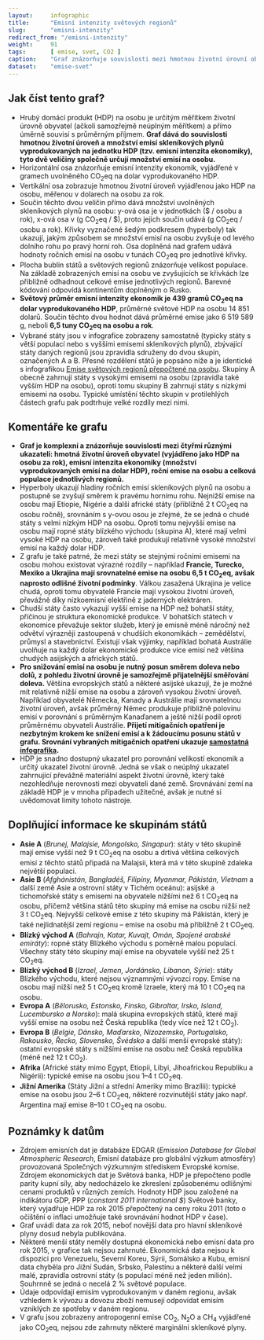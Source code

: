 ```yaml
---
layout:     infographic
title:      "Emisní intenzity světových regionů"
slug:       "emisni-intenzity"
redirect_from: "/emisni-intenzity"
weight:     91
tags:       [ emise, svet, CO2 ]
caption:    "Graf znázorňuje souvislosti mezi hmotnou životní úrovní obyvatel, emisní intenzitou ekonomik a ročními emisemi na osobu vybraných zemí a světových regionů."
dataset:    "emise-svet"
---
```


## Jak číst tento graf?

* Hrubý domácí produkt (HDP) na osobu je určitým měřítkem životní úrovně obyvatel (ačkoli samozřejmě neúplným měřítkem) a přímo úměrně souvisí s průměrným příjmem. **Graf dává do souvislosti hmotnou životní úroveň a množství emisí <glossary id="antropogennisklenikoveplyny">skleníkových plynů</glossary> vyprodukovaných na jednotku HDP (tzv. <glossary id="emisniintenzitaekonomiky">emisní intenzita ekonomiky</glossary>), tyto dvě veličiny společně určují množství emisí na osobu.**
* Horizontální osa znázorňuje emisní intenzity ekonomik, vyjádřené v gramech uvolněného <glossary id="co2eq">CO<sub>2</sub>eq</glossary> na dolar vyprodukovaného HDP.
* Vertikální osa zobrazuje hmotnou životní úroveň vyjádřenou jako HDP na osobu, měřenou v dolarech na osobu za rok.
* Součin těchto dvou veličin přímo dává množství uvolněných skleníkových plynů na osobu: y-ová osa je v jednotkách ($ / osobu a rok), x-ová osa v (g CO<sub>2</sub>eq / $), proto jejich součin udává (g CO<sub>2</sub>eq / osobu a rok). Křivky vyznačené šedým podkresem (hyperboly) tak ukazují, jakým způsobem se množství emisí na osobu zvyšuje od levého dolního rohu po pravý horní roh. Osa doplněná nad grafem udává hodnoty ročních emisí na osobu v tunách CO<sub>2</sub>eq pro jednotlivé křivky.
* Plocha bublin států a světových regionů znázorňuje velikost populace. Na základě zobrazených emisí na osobu ve zvyšujících se křivkách lze přibližně odhadnout celkové emise jednotlivých regionů. Barevné kódování odpovídá kontinentům doplněným o Rusko.
* **Světový průměr emisní intenzity ekonomik je 439 gramů CO<sub>2</sub>eq na dolar vyprodukovaného HDP**, průměrné světové HDP na osobu 14 851 dolarů. Součin těchto dvou hodnot dává průměrné emise jako 6 519 589 g, neboli **6,5 tuny CO<sub>2</sub>eq na osobu a rok**.
* Vybrané státy jsou v infografice zobrazeny samostatně (typicky státy s větší populací nebo s vyššími emisemi skleníkových plynů), zbývající státy daných regionů jsou zpravidla sdruženy do dvou skupin, označených A a B. Přesné rozdělení států je popsáno níže a je identické s infografikou [Emise světových regionů přepočtené na osobu](/infografiky/emise-svet-na-osobu). Skupiny A obecně zahrnují státy s vysokými emisemi na osobu (zpravidla také vyšším HDP na osobu), oproti tomu skupiny B zahrnují státy s nízkými emisemi na osobu. Typické umístění těchto skupin v protilehlých částech grafu pak podtrhuje velké rozdíly mezi nimi.

## Komentáře ke grafu

* **Graf je komplexní a znázorňuje souvislosti mezi čtyřmi různými ukazateli: hmotná životní úroveň obyvatel (vyjádřeno jako HDP na osobu za rok), emisní intenzita ekonomiky (množství vyprodukovaných emisí na dolar HDP), roční emise na osobu a celková populace jednotlivých regionů.**
* Hyperboly ukazují hladiny ročních emisí skleníkových plynů na osobu a postupně se zvyšují směrem k pravému hornímu rohu. Nejnižší emise na osobu mají Etiopie, Nigérie a další africké státy (přibližně 2 t CO<sub>2</sub>eq na osobu ročně), srovnáním s y-ovou osou je zřejmé, že se jedná o chudé státy s velmi nízkým HDP na osobu. Oproti tomu nejvyšší emise na osobu mají ropné státy blízkého východu (skupina A), které mají velmi vysoké HDP na osobu, zároveň také produkují relativně vysoké množství emisí na každý dolar HDP.
* Z grafu je také patrné, že mezi státy se stejnými ročními emisemi na osobu mohou existovat výrazné rozdíly – například **Francie, Turecko, Mexiko a Ukrajina mají srovnatelné emise na osobu 6,5 t CO<sub>2</sub>eq, avšak naprosto odlišné životní podmínky**. Válkou zasažená Ukrajina je velice chudá, oproti tomu obyvatelé Francie mají vysokou životní úroveň, převážně díky nízkoemisní elektřině z jaderných elektráren.
* Chudší státy často vykazují vyšší emise na HDP než bohatší státy, příčinou je struktura ekonomické produkce. V bohatších státech v ekonomice převažuje sektor služeb, který je emisně méně náročný než odvětví výrazněji zastoupená v chudších ekonomikách – zemědělství, průmysl a stavebnictví. Existují však výjimky, například bohatá Austrálie uvolňuje na každý dolar ekonomické produkce více emisí než většina chudých asijských a afrických států.
* **Pro snižování emisí na osobu je nutný posun směrem doleva nebo dolů, z pohledu životní úrovně je samozřejmě přijatelnější směřování doleva.** Většina evropských států a některé asijské ukazují, že je možné mít relativně nižší emise na osobu a zároveň vysokou životní úroveň. Například obyvatelé Německa, Kanady a Austrálie mají srovnatelnou životní úroveň, avšak průměrný Němec produkuje přibližně polovinu emisí v porovnání s průměrným Kanaďanem a ještě nižší podíl oproti průměrnému obyvateli Austrálie. **Přijetí <glossary id="mitigace">mitigačních opatření</glossary> je nezbytným krokem ke snížení emisí a k žádoucímu posunu států v grafu. Srovnání vybraných mitigačních opatření ukazuje [samostatná infografika](/infografiky/mitigacni-opatreni-mmf).**
* HDP je snadno dostupný ukazatel pro porovnání velikostí ekonomik a určitý ukazatel životní úrovně. Jedná se však o neúplný ukazatel zahrnující převážně materiální aspekt životní úrovně, který také nezohledňuje nerovnosti mezi obyvateli dané země. Srovnávání zemí na základě HDP je v mnoha případech užitečné, avšak je nutné si uvědomovat limity tohoto nástroje.

## Doplňující informace ke skupinám států

* __Asie A__ (*Brunej, Malajsie, Mongolsko, Singapur*): státy v této skupině mají emise vyšší než 9 t CO<sub>2</sub>eq na osobu a drtivá většina celkových emisí z těchto států připadá na Malajsii, která má v této skupině zdaleka největší populaci.
* __Asie B__ (*Afghánistán, Bangladéš, Filipíny, Myanmar, Pákistán, Vietnam* a další země Asie a ostrovní státy v Tichém oceánu): asijské a tichomořské státy s emisemi na obyvatele nižšími než 6 t CO<sub>2</sub>eq na osobu, přičemž většina států této skupiny má emise na osobu nižší než 3 t CO<sub>2</sub>eq. Nejvyšší celkové emise z této skupiny má Pákistán, který je také nejlidnatější zemí regionu – emise na osobu má přibližně 2 t CO<sub>2</sub>eq.
* __Blízký východ A__ (*Bahrajn, Katar, Kuvajt, Omán, Spojené arabské emiráty*): ropné státy Blízkého východu s poměrně malou populací. Všechny státy této skupiny mají emise na obyvatele vyšší než 25 t CO<sub>2</sub>eq.
* __Blízký východ B__ (*Izrael, Jemen, Jordánsko, Libanon, Sýrie*): státy Blízkého východu, které nejsou významnými vývozci ropy. Emise na osobu mají nižší než 5 t CO<sub>2</sub>eq kromě Izraele, který má 10 t CO<sub>2</sub>eq na osobu.
* __Evropa A__ (*Bělorusko, Estonsko, Finsko, Gibraltar, Irsko, Island, Lucembursko a Norsko*): malá skupina evropských států, které mají vyšší emise na osobu než Česká republika (tedy více než 12 t CO<sub>2</sub>).
* __Evropa B__ (*Belgie, Dánsko, Maďarsko, Nizozemsko, Portugalsko, Rakousko, Řecko, Slovensko, Švédsko* a další menší evropské státy): ostatní evropské státy s nižšími emise na osobu než Česká republika (méně než 12 t CO<sub>2</sub>).
* __Afrika__ (Africké státy mimo Egypt, Etiopii, Libyi, Jihoafrickou Republiku a Nigérii): typické emise na osobu jsou 1–4 t CO<sub>2</sub>eq.
* __Jižní Amerika__ (Státy Jižní a střední Ameriky mimo Brazílii): typické emise na osobu jsou 2–6 t CO<sub>2</sub>eq, některé rozvinutější státy jako např. Argentina mají emise 8–10 t CO<sub>2</sub>eq na osobu.

## Poznámky k datům

* Zdrojem emisních dat je databáze EDGAR (_Emission Database for Global Atmospheric Research_, Emisní databáze pro globální výzkum atmosféry) provozovaná Společných výzkumným střediskem Evropské komise. Zdrojem ekonomických dat je Světová banka, HDP je přepočteno podle parity kupní síly, aby nedocházelo ke zkreslení způsobenému odlišnými cenami produktů v různých zemích. Hodnoty HDP jsou založené na indikátoru GDP, PPP (_constant 2011 international $_) Světové banky, který vyjadřuje HDP za rok 2015 přepočtený na ceny roku 2011 (toto o očištění o inflaci umožňuje také srovnávání hodnot HDP v čase).
* Graf uvádí data za rok 2015, neboť novější data pro hlavní skleníkové plyny dosud nebyla publikována.
* Některé menší státy neměly dostupná ekonomická nebo emisní data pro rok 2015, v grafice tak nejsou zahrnuté. Ekonomická data nejsou k dispozici pro Venezuelu, Severní Koreu, Sýrii, Somálsko a Kubu, emisní data chyběla pro Jižní Sudán, Srbsko, Palestinu a některé další velmi malé, zpravidla ostrovní státy (s populací méně než jeden milión). Souhrnně se jedná o necelá 2 % světové populace.
* Údaje odpovídají emisím vyprodukovaným v daném regionu, avšak vzhledem k vývozu a dovozu zboží nemusejí odpovídat emisím vzniklých ze spotřeby v daném regionu.
* V grafu jsou zobrazeny <glossary id="antropogennisklenikoveplyny">antropogenní emise</glossary> CO<sub>2</sub>, N<sub>2</sub>O a CH<sub>4</sub> vyjádřené jako <glossary id="co2eq">CO<sub>2</sub>eq</glossary>, nejsou zde zahrnuty některé marginální skleníkové plyny.
